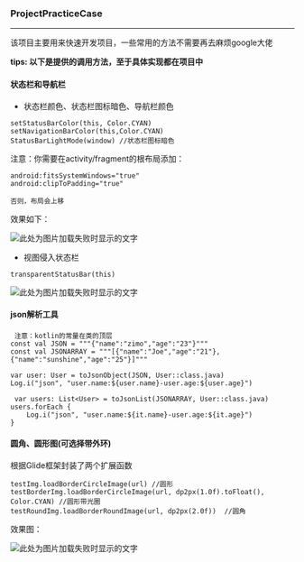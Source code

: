 ### ProjectPracticeCase

------------


该项目主要用来快速开发项目，一些常用的方法不需要再去麻烦google大佬

**tips: 以下是提供的调用方法，至于具体实现都在项目中**

#### 状态栏和导航栏

- 状态栏颜色、状态栏图标暗色、导航栏颜色

 ```
setStatusBarColor(this, Color.CYAN)
setNavigationBarColor(this,Color.CYAN)
StatusBarLightMode(window) //状态栏图标暗色
  ```
注意：你需要在activity/fragment的根布局添加：
```
android:fitsSystemWindows="true"
android:clipToPadding="true"
```
    否则，布局会上移

效果如下：

![此处为图片加载失败时显示的文字](https://raw.github.com/Sunshine-Joex/ProjectPracticeCase/master/raw/setNavigationStatusBarColor.png)

- 视图侵入状态栏
```
transparentStatusBar(this)
```

![此处为图片加载失败时显示的文字](https://raw.github.com/Sunshine-Joex/ProjectPracticeCase/master/raw/status_image.png)
#### json解析工具

```
 注意：kotlin的常量在类的顶层
const val JSON = """{"name":"zimo","age":"23"}"""
const val JSONARRAY = """[{"name":"Joe","age":"21"},{"name":"sunshine","age":"25"}]"""

var user: User = toJsonObject(JSON, User::class.java)
Log.i("json", "user.name:${user.name}-user.age:${user.age}")

 var users: List<User> = toJsonList(JSONARRAY, User::class.java)
users.forEach {
    Log.i("json", "user.name:${it.name}-user.age:${it.age}")
}
```
#### 圆角、圆形图(可选择带外环)
根据Glide框架封装了两个扩展函数

```
testImg.loadBorderCircleImage(url) //圆形
testBorderImg.loadBorderCircleImage(url, dp2px(1.0f).toFloat(), Color.CYAN) //圆形带光圈
testRoundImg.loadBorderRoundImage(url, dp2px(2.0f))  //圆角
```
效果图：

![此处为图片加载失败时显示的文字](https://raw.github.com/Sunshine-Joex/ProjectPracticeCase/master/raw/glide_circle.png)
